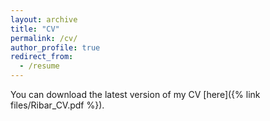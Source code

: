 ```yaml
---
layout: archive
title: "CV"
permalink: /cv/
author_profile: true
redirect_from:
  - /resume
---
```


You can download the latest version of my CV [here]({% link files/Ribar_CV.pdf %}).

